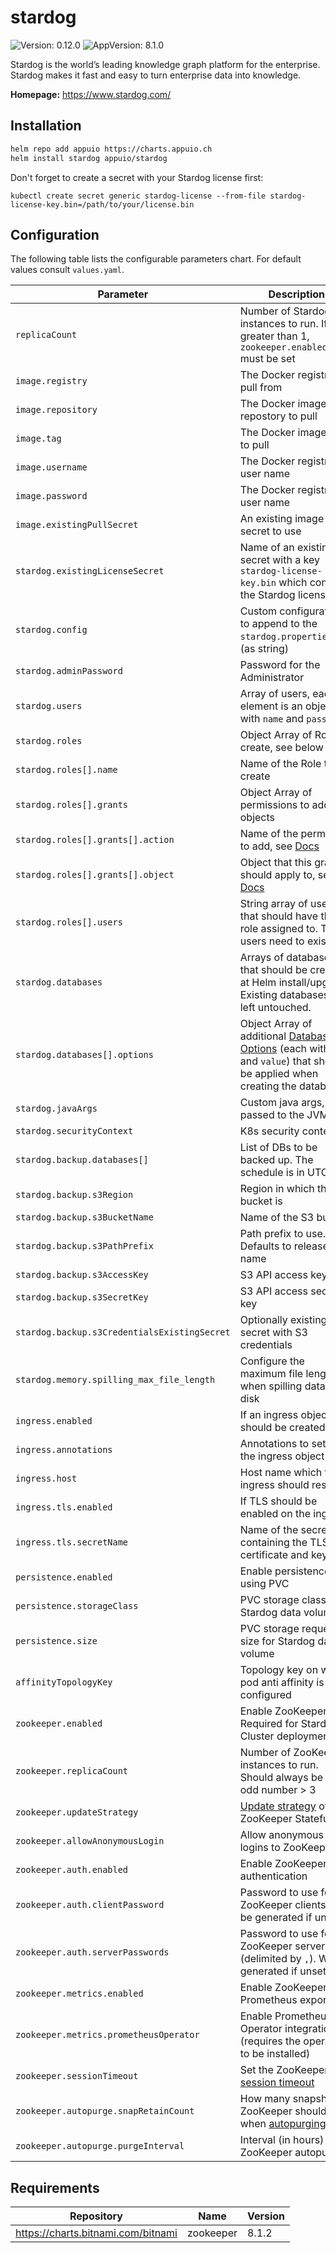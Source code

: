 # stardog

![Version: 0.12.0](https://img.shields.io/badge/Version-0.12.0-informational?style=flat-square) ![AppVersion: 8.1.0](https://img.shields.io/badge/AppVersion-8.1.0-informational?style=flat-square)

Stardog is the world’s leading knowledge graph platform for the enterprise. Stardog makes it fast and easy to turn enterprise data into knowledge.

**Homepage:** <https://www.stardog.com/>

## Installation

```bash
helm repo add appuio https://charts.appuio.ch
helm install stardog appuio/stardog
```
Don't forget to create a secret with your Stardog license first:

```console
kubectl create secret generic stardog-license --from-file stardog-license-key.bin=/path/to/your/license.bin
```

<!---
The README.md file is automatically generated with helm-docs!

Edit the README.gotmpl.md template instead.
-->

## Configuration

The following table lists the configurable parameters chart. For default values consult `values.yaml`.

| Parameter                                    | Description                                                                  |
| ---                                          | ---                                                                          |
| `replicaCount`                               | Number of Stardog instances to run. If greater than 1, `zookeeper.enabled=true` must be set |
| `image.registry`                             | The Docker registry to pull from                                             |
| `image.repository`                           | The Docker image repostory to pull                                           |
| `image.tag`                                  | The Docker image tag to pull                                                 |
| `image.username`                             | The Docker registry user name                                                |
| `image.password`                             | The Docker registry user name                                                |
| `image.existingPullSecret`                   | An existing image pull secret to use |
| `stardog.existingLicenseSecret`              | Name of an existing secret with a key `stardog-license-key.bin` which contains the Stardog license |
| `stardog.config`                             | Custom configuration to append to the `stardog.properties` file (as string) |
| `stardog.adminPassword`                      | Password for the Administrator |
| `stardog.users`                              | Array of users, each element is an object with `name` and `password` |
| `stardog.roles`                              | Object Array of Roles to create, see below |
| `stardog.roles[].name`                       | Name of the Role to create |
| `stardog.roles[].grants`                     | Object Array of permissions to add to objects |
| `stardog.roles[].grants[].action`            | Name of the permission to add, see [Docs](https://www.stardog.com/docs/6.0.0/#_permissions) |
| `stardog.roles[].grants[].object`            | Object that this grant should apply to, see [Docs](https://www.stardog.com/docs/6.0.0/#_permissions) |
| `stardog.roles[].users          `            | String array of users that should have the role assigned to. The users need to exist first |
| `stardog.databases          `                | Arrays of databases that should be created at Helm install/upgrade. Existing databases are left untouched. |
| `stardog.databases[].options`                | Object Array of additional [Database Options](https://www.stardog.com/docs/6.0.0/#_configuration_options) (each with `name` and `value`) that should be applied when creating the database. |
| `stardog.javaArgs`                           | Custom java args, passed to the JVM |
| `stardog.securityContext`                    | K8s security context |
| `stardog.backup.databases[]`                 | List of DBs to be backed up. The schedule is in UTC |
| `stardog.backup.s3Region`                    | Region in which the S3 bucket is |
| `stardog.backup.s3BucketName`                | Name of the S3 bucket |
| `stardog.backup.s3PathPrefix`                | Path prefix to use. Defaults to release full name |
| `stardog.backup.s3AccessKey`                 | S3 API access key id |
| `stardog.backup.s3SecretKey`                 | S3 API access secret key |
| `stardog.backup.s3CredentialsExistingSecret` | Optionally existing secret with S3 credentials |
| `stardog.memory.spilling_max_file_length`    | Configure the maximum file length when spilling data to disk |
| `ingress.enabled`                            | If an ingress object should be created |
| `ingress.annotations`                        | Annotations to set on the ingress object |
| `ingress.host`                               | Host name which the ingress should resolve |
| `ingress.tls.enabled`                        | If TLS should be enabled on the ingress |
| `ingress.tls.secretName`                     | Name of the secret containing the TLS certificate and key |
| `persistence.enabled`                        | Enable persistence using PVC |
| `persistence.storageClass`                   | PVC storage class for Stardog data volume |
| `persistence.size`                           | PVC storage request size for Stardog data volume |
| `affinityTopologyKey`                        | Topology key on which pod anti affinity is configured |
| `zookeeper.enabled`                          | Enable ZooKeeper. Required for Stardog Cluster deployments |
| `zookeeper.replicaCount`                     | Number of ZooKeeper instances to run. Should always be an odd number > 3 |
| `zookeeper.updateStrategy`                   | [Update strategy](https://kubernetes.io/docs/concepts/workloads/controllers/statefulset/#update-strategies) of the ZooKeeper StatefulSet |
| `zookeeper.allowAnonymousLogin`              | Allow anonymous logins to ZooKeeper |
| `zookeeper.auth.enabled`                     | Enable ZooKeeper authentication |
| `zookeeper.auth.clientPassword`              | Password to use for ZooKeeper clients. Will be generated if unset |
| `zookeeper.auth.serverPasswords`             | Password to use for ZooKeeper servers (delimited by `,`). Will be generated if unset |
| `zookeeper.metrics.enabled`                  | Enable ZooKeeper Prometheus exporter |
| `zookeeper.metrics.prometheusOperator`       | Enable Prometheus Operator integration (requires the operator to be installed) |
| `zookeeper.sessionTimeout`                   | Set the ZooKeeper [session timeout](https://docs.stardog.com/cluster/installation-and-setup/#connectionsession-timeouts) |
| `zookeeper.autopurge.snapRetainCount`        | How many snapshots ZooKeeper should keep when [autopurging](https://zookeeper.apache.org/doc/r3.4.5/zookeeperAdmin.html#sc_strengthsAndLimitations) |
| `zookeeper.autopurge.purgeInterval`        | Interval (in hours) for ZooKeeper autopurge |

## Requirements

| Repository | Name | Version |
|------------|------|---------|
| https://charts.bitnami.com/bitnami | zookeeper | 8.1.2 |

<!---
Common/Useful Link references from values.yaml
-->
[resource-units]: https://kubernetes.io/docs/concepts/configuration/manage-resources-containers/#resource-units-in-kubernetes
[prometheus-operator]: https://github.com/coreos/prometheus-operator
